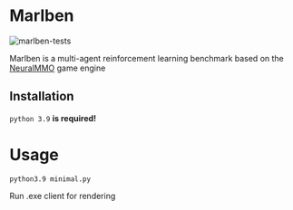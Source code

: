 # Marlben

![marlben-tests](../../actions/workflows/python-package-conda.yml/badge.svg)

Marlben is a multi-agent reinforcement learning benchmark based on the [NeuralMMO](https://github.com/NeuralMMO/environment) game engine

## Installation
```python 3.9```  **is required!**


# Usage

```python3.9 minimal.py```

Run .exe client for rendering
